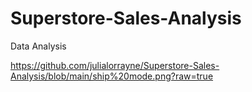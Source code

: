 # Superstore-Sales-Analysis
Data Analysis

https://github.com/julialorrayne/Superstore-Sales-Analysis/blob/main/ship%20mode.png?raw=true
